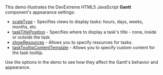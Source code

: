 This demo illustrates the DevExtreme HTML5 JavaScript **Gantt** component's appearance settings:

* [scaleType](/Documentation/ApiReference/UI_Widgets/dxGantt/Configuration/#scaleType) - Specifies views to display tasks: hours, days, weeks, months, etc.
* [taskTitlePosition](/Documentation/ApiReference/UI_Widgets/dxGantt/Configuration/#taskTitlePosition) - Specifies where to display a task's title - none, inside or outside the task.
* [showResources](/Documentation/ApiReference/UI_Widgets/dxGantt/Configuration/#showResources) - Allows you to specify resources for tasks.
* [taskTooltipContentTemplate](/Documentation/ApiReference/UI_Widgets/dxGantt/Configuration/#taskTooltipContentTemplate) - Allows you to specify custom content for the task tooltip.

Use the options in the demo to see how they affect the Gantt's behavior and appearance.
